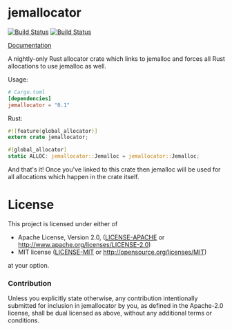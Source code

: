 # jemallocator

[![Build Status](https://travis-ci.org/alexcrichton/jemallocator.svg?branch=master)](https://travis-ci.org/alexcrichton/jemallocator) [![Build Status](https://ci.appveyor.com/api/projects/status/github/alexcrichton/jemallocator?branch=master&svg=true)](https://ci.appveyor.com/project/alexcrichton/jemallocator/branch/master)

[Documentation](https://docs.rs/jemallocator)

A nightly-only Rust allocator crate which links to jemalloc and forces all Rust
allocations to use jemalloc as well.

Usage:

```toml
# Cargo.toml
[dependencies]
jemallocator = "0.1"
```

Rust:

```rust
#![feature(global_allocator)]
extern crate jemallocator;

#[global_allocator]
static ALLOC: jemallocator::Jemalloc = jemallocator::Jemalloc;
```

And that's it! Once you've linked to this crate then jemalloc will be used for
all allocations which happen in the crate itself.


# License

This project is licensed under either of

 * Apache License, Version 2.0, ([LICENSE-APACHE](LICENSE-APACHE) or
   http://www.apache.org/licenses/LICENSE-2.0)
 * MIT license ([LICENSE-MIT](LICENSE-MIT) or
   http://opensource.org/licenses/MIT)

at your option.

### Contribution

Unless you explicitly state otherwise, any contribution intentionally submitted
for inclusion in jemallocator by you, as defined in the Apache-2.0 license, shall be
dual licensed as above, without any additional terms or conditions.
